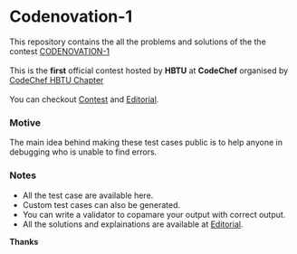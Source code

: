 # Codenovation-1
This repository contains the all the problems and solutions of the the contest <a href="https://www.codechef.com/HBTU2020">CODENOVATION-1</a>
<br><br>
This is the <strong>first</strong> official contest hosted by <strong>HBTU</strong> at <strong>CodeChef</strong> organised by <a href="https://www.codechef.com/campus_chapter/HBTU">CodeChef HBTU Chapter</a>
<br><br>
You can checkout <a href="https://www.codechef.com/HBTU2020">Contest</a> and <a href="https://discuss.codechef.com/t/hbtu-cp-contest-1-codenovation/82664"> Editorial</a>.


### Motive
The main idea behind making these test cases public is to help anyone in debugging who is unable to find errors.


### Notes
<ul>
  <li> All the test case are available here.</li>
  <li> Custom test cases can also be generated.</li>
  <li> You can write a validator to copamare your output with correct output.</li>
  <li> All the solutions and explainations are available at <a href="https://discuss.codechef.com/t/hbtu-cp-contest-1-codenovation/82664"> Editorial</a>.
</ul>

<strong>Thanks</strong>
